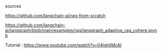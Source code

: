sources

https://github.com/langchain-ai/rag-from-scratch

https://github.com/langchain-ai/langgraph/blob/main/examples/rag/langgraph_adaptive_rag_cohere.ipynb

Tutorial : https://www.youtube.com/watch?v=04ighIjMcAI
